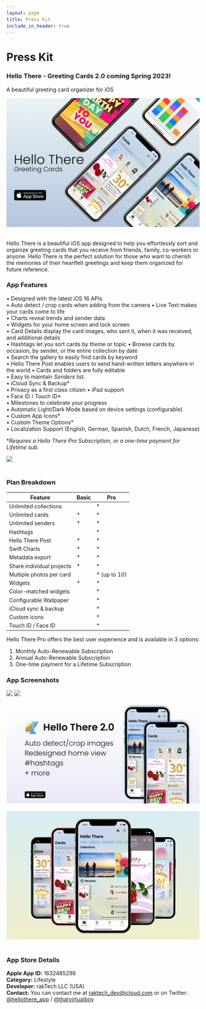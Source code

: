 ```yaml
---
layout: page
title: Press Kit
include_in_header: true
---
```


# Press Kit

### Hello There - Greeting Cards 2.0 coming Spring 2023!

A beautiful greeting card organizer for iOS

![](assets/hellothere-promo1.png)<br><br>

Hello There is a beautiful iOS app designed to help you effortlessly sort and organize greeting cards that you receive from friends, family, co-workers or anyone. Hello There is the perfect solution for those who want to cherish the memories of their heartfelt greetings and keep them organized for future reference.  

### App Features 
• Designed with the latest iOS 16 APIs  
• Auto detect / crop cards when adding from the camera
• Live Text makes your cards come to life  
• Charts reveal trends and sender data  
• Widgets for your home screen and lock screen  
• Card Details display the card images, who sent it, when it was received, and additional details   
• Hashtags let you sort cards by theme or topic
• Browse cards by occasion, by sender, or the entire collection by date  
• Search the gallery to easily find cards by keyword    
• Hello There Post enables users to send hand-written letters anywhere in the world
• Cards and folders are fully editable  
• Easy to maintain *Senders* list.  
• iCloud Sync & Backup*  
• Privacy as a first class citizen
• iPad support  
• Face ID / Touch ID*   
• Milestones to celebrate your progress  
• Automatic Light/Dark Mode based on device settings (configurable)  
• Custom App Icons*    
• Custom Theme Options*    
• Localization Support (English, German, Spanish, Dutch, French, Japanese) 

**Requires a Hello There Pro Subscription, or a one-time payment for Lifetime sub.* 

![](assets/hellothere-promo4.png)<br><br>

### Plan Breakdown

| Feature | Basic | Pro |
| --- | --- | --- |
| Unlimited collections |  | * |
| Unlimited cards | * | * |
| Unlimited senders | * | * |
| Hashtags |  | * |
| Hello There Post | * | * |
| Swift Charts | * | * |
| Metadata export | * | * |
| Share individual projects | * | * |
| Multiple photos per card |  | * (up to 10) |
| Widgets | * | * | 
| Color-matched widgets |  | * |
| Configurable Wallpaper |  | * |
| iCloud sync & backup |  | * |
| Custom icons |  | * |
| Touch ID / Face ID |  | * |

Hello There Pro offers the best user experience and is available in 3 options:

1. Monthly Auto-Renewable Subscription
2. Annual Auto-Renewable Subscription
3. One-time payment for a Lifetime Subscription 

### App Screenshots
<p float="left">
<img src="assets/widgets.png" width="300" />
<img src="assets/lockwidgets.png" width="300" />
</p>

![](assets/hellothere-promo2.png)<br><br>
![](assets/hellothere-promo3.png)<br><br>

### App Store Details
**Apple App ID:** 1632485298  
**Category:** Lifestyle  
**Developer:** rakTech LLC (USA)  
**Contact:** You can contact me at [raktech_dev@icloud.com](mailto:raktech_dev@icloud.com) or on Twitter: [@hellothere_app](https://twitter.com/hellothere_app) / [@thatvirtualboy](https://twitter.com/thatvirtualboy)
